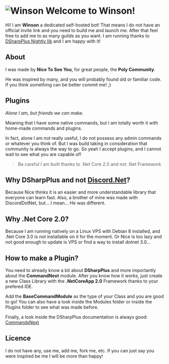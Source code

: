 # ![Winson](https://cdn.discordapp.com/avatars/578154062839808009/20a48a270b449cb436f75a1a0d945a02?size=128) Welcome to Winson!

Hi! I am **Winson** a dedicated self-hosted bot! That means I do not have an official invite link and you need to build me and launch me. After that feel free to add me to as many guilds as you want.
I am running thanks to [DSharpPlus Nightly lib](https://github.com/DSharpPlus/DSharpPlus) and I am happy with it!

## About

I was made by **Nice To See You**, for great people, the **Poly Community**.

He was inspired by many, and you will probably found old or familiar code. If you think something can be better commit me! ;)

## Plugins

*Alone I am, but friends we can make.*

Meaning that I have some native commands, but I am totally worth it with home-made commands and plugins.

In fact, alone I am not really useful, I do not possess any admin commands or whatever you think of. But I was build taking in consideration that community is always the way to go. So yeah I accept plugins, and I cannot wait to see what you are capable of!

>Be careful I am built thanks to .Net Core 2.0 and not .Net Framework

## Why DSharpPlus and not [Discord.Net](https://github.com/discord-net/Discord.Net)?

Because Nice thinks it is an easier and more understandable library that everyone can learn fast. Also, a brother of mine was made with DiscordDotNet, but... I mean... He was different. 

## Why .Net Core 2.0?

Because I am running natively on a Linux VPS with Debian 8 installed, and .Net Core 3.0 is not installable on it for the moment. Or Nice is too lazy and not good enough to update is VPS or find a way to install dotnet 3.0...

## How to make a Plugin?

You need to already know a bit about **DSharpPlus** and more importantly about the **CommandNext** module. After you know how it works, just create a new Class Library with the **.NetCoreApp 2.0** Framework thanks to your prefered IDE.

Add the **BaseCommandModule** as the type of your Class and you are good to go! You can also have a look inside the Modules folder or inside the Plugins folder to see what was made before.

Finally, a look inside the DSharpPlus documentation is always good: [CommandsNext](https://dsharpplus.emzi0767.com/articles/commandsnext.html)

## Licence

I do not have any, use me, add me, fork me, etc. If you can just say you were inspired be me I will be more than happy!
